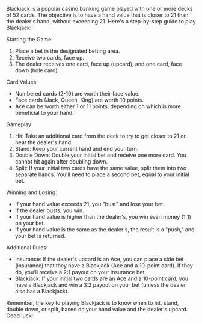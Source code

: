Blackjack is a popular casino banking game played with one or more decks of 52 cards. The objective is to have a hand value that is closer to 21 than the dealer's hand, without exceeding 21. Here's a step-by-step guide to play Blackjack:

Starting the Game:

1. Place a bet in the designated betting area.
2. Receive two cards, face up.
3. The dealer receives one card, face up (upcard), and one card, face down (hole card).

Card Values:

- Numbered cards (2-10) are worth their face value.
- Face cards (Jack, Queen, King) are worth 10 points.
- Ace can be worth either 1 or 11 points, depending on which is more beneficial to your hand.

Gameplay:

1. Hit: Take an additional card from the deck to try to get closer to 21 or beat the dealer's hand.
2. Stand: Keep your current hand and end your turn.
3. Double Down: Double your initial bet and receive one more card. You cannot hit again after doubling down.
4. Split: If your initial two cards have the same value, split them into two separate hands. You'll need to place a second bet, equal to your initial bet.

Winning and Losing:

- If your hand value exceeds 21, you "bust" and lose your bet.
- If the dealer busts, you win.
- If your hand value is higher than the dealer's, you win even money (1:1) on your bet.
- If your hand value is the same as the dealer's, the result is a "push," and your bet is returned.

Additional Rules:

- Insurance: If the dealer's upcard is an Ace, you can place a side bet (insurance) that they have a Blackjack (Ace and a 10-point card). If they do, you'll receive a 2:1 payout on your insurance bet.
- Blackjack: If your initial two cards are an Ace and a 10-point card, you have a Blackjack and win a 3:2 payout on your bet (unless the dealer also has a Blackjack).

Remember, the key to playing Blackjack is to know when to hit, stand, double down, or split, based on your hand value and the dealer's upcard. Good luck!
